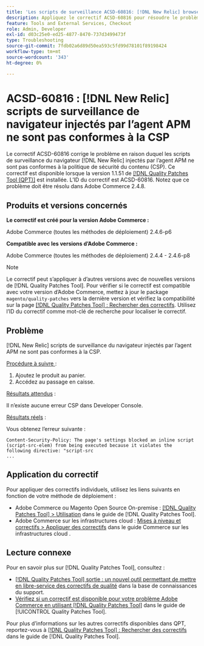 ```yaml
---
title: 'Les scripts de surveillance ACSD-60816: [!DNL New Relic] browser injectés par l’agent APM ne sont pas conformes à la CSP'
description: Appliquez le correctif ACSD-60816 pour résoudre le problème d’Adobe Commerce où les scripts  [!DNL New Relic]  surveillance du navigateur injectés par l’agent APM ne sont pas conformes à la politique de sécurité du contenu (CSP), ce qui empêche leur exécution.
feature: Tools and External Services, Checkout
role: Admin, Developer
exl-id: d03c25e0-ed25-4877-8470-737d3499473f
type: Troubleshooting
source-git-commit: 7fdb02a6d89d50ea593c5fd99d78101f89198424
workflow-type: tm+mt
source-wordcount: '343'
ht-degree: 0%

---
```


# ACSD-60816 : [!DNL New Relic] scripts de surveillance de navigateur injectés par l’agent APM ne sont pas conformes à la CSP

Le correctif ACSD-60816 corrige le problème en raison duquel les scripts de surveillance du navigateur [!DNL New Relic] injectés par l’agent APM ne sont pas conformes à la politique de sécurité du contenu (CSP). Ce correctif est disponible lorsque la version 1.1.51 de [[!DNL Quality Patches Tool (QPT)]](https://experienceleague.adobe.com/fr/docs/commerce-operations/tools/quality-patches-tool/quality-patches-tool-to-self-serve-quality-patches) est installée. L’ID du correctif est ACSD-60816. Notez que ce problème doit être résolu dans Adobe Commerce 2.4.8.

## Produits et versions concernés

**Le correctif est créé pour la version Adobe Commerce :**

Adobe Commerce (toutes les méthodes de déploiement) 2.4.6-p6

**Compatible avec les versions d’Adobe Commerce :**

Adobe Commerce (toutes les méthodes de déploiement) 2.4.4 - 2.4.6-p8

>[!NOTE]
>
>Le correctif peut s’appliquer à d’autres versions avec de nouvelles versions de [!DNL Quality Patches Tool]. Pour vérifier si le correctif est compatible avec votre version d’Adobe Commerce, mettez à jour le package `magento/quality-patches` vers la dernière version et vérifiez la compatibilité sur la page [[!DNL Quality Patches Tool] : Rechercher des correctifs](https://experienceleague.adobe.com/tools/commerce-quality-patches/index.html?lang=fr). Utilisez l’ID du correctif comme mot-clé de recherche pour localiser le correctif.

## Problème

[!DNL New Relic] scripts de surveillance du navigateur injectés par l’agent APM ne sont pas conformes à la CSP.

<u>Procédure à suivre </u> :

1. Ajoutez le produit au panier.
1. Accédez au passage en caisse.

<u>Résultats attendus</u> :

Il n’existe aucune erreur CSP dans Developer Console.

<u>Résultats réels</u> :

Vous obtenez l’erreur suivante :

```
Content-Security-Policy: The page's settings blocked an inline script (script-src-elem) from being executed because it violates the following directive: "script-src 
...
```

## Application du correctif

Pour appliquer des correctifs individuels, utilisez les liens suivants en fonction de votre méthode de déploiement :

* Adobe Commerce ou Magento Open Source On-premise : [[!DNL Quality Patches Tool] > Utilisation](/help/tools/quality-patches-tool/usage.md) dans le guide de [!DNL Quality Patches Tool].
* Adobe Commerce sur les infrastructures cloud : [Mises à niveau et correctifs > Appliquer des correctifs](https://experienceleague.adobe.com/docs/commerce-cloud-service/user-guide/develop/upgrade/apply-patches.html?lang=fr) dans le guide Commerce sur les infrastructures cloud .

## Lecture connexe

Pour en savoir plus sur [!DNL Quality Patches Tool], consultez :

* [[!DNL Quality Patches Tool] sortie : un nouvel outil permettant de mettre en libre-service des correctifs de qualité](https://experienceleague.adobe.com/fr/docs/commerce-operations/tools/quality-patches-tool/quality-patches-tool-to-self-serve-quality-patches) dans la base de connaissances du support.
* [Vérifiez si un correctif est disponible pour votre problème Adobe Commerce en utilisant [!DNL Quality Patches Tool]](/help/tools/quality-patches-tool/patches-available-in-qpt/check-patch-for-magento-issue-with-magento-quality-patches.md) dans le guide de [!UICONTROL Quality Patches Tool].


Pour plus d’informations sur les autres correctifs disponibles dans QPT, reportez-vous à [[!DNL Quality Patches Tool] : Rechercher des correctifs](https://experienceleague.adobe.com/tools/commerce-quality-patches/index.html?lang=fr) dans le guide de [!DNL Quality Patches Tool].

